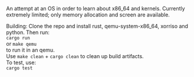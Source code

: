 An attempt at an OS in order to learn about x86_64 and kernels. Currently extremely limited; only memory allocation and screen are available.

Building: Clone the repo and install rust, qemu-system-x86_64, xorriso and python. Then run: <br>
`cargo run` <br>
or 
`make qemu` <br>
to run it in an qemu. <br>
Use `make clean` + `cargo clean` to clean up build artifacts. <br>
To test, use: <br>
`cargo test`


